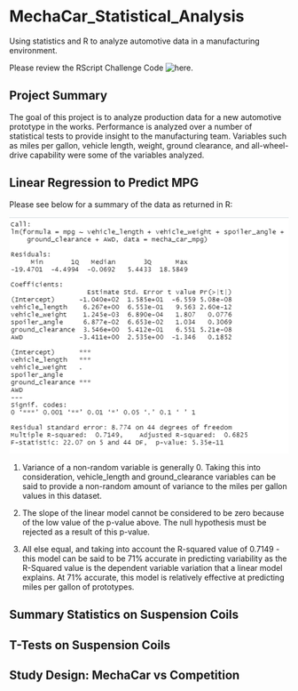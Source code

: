 # MechaCar_Statistical_Analysis
Using statistics and R to analyze automotive data in a manufacturing environment. 

Please review the RScript Challenge Code ![here.](https://github.com/JonathanBrown003/MechaCar_Statistical_Analysis/blob/f77d8ef4614efbd80107cfd92ea22c6424474cae/MechaCarChallenge.R)

## Project Summary
The goal of this project is to analyze production data for a new automotive prototype in the works. Performance is analyzed over a number of statistical tests to provide insight to the manufacturing team. Variables such as miles per gallon, vehicle length, weight, ground clearance, and all-wheel-drive capability were some of the variables analyzed. 

## Linear Regression to Predict MPG
Please see below for a summary of the data as returned in R:

![](https://github.com/JonathanBrown003/MechaCar_Statistical_Analysis/blob/faab47efc1a186d33618fa94fe62dab96ae9a05a/Resources/Deliv1_Output.PNG)

1) Variance of a non-random variable is generally 0. Taking this into consideration, vehicle_length and ground_clearance variables can be said to provide a non-random amount of variance to the miles per gallon values in this dataset.

2) The slope of the linear model cannot be considered to be zero because of the low value of the p-value above. The null hypothesis must be rejected as a result of this p-value. 

3) All else equal, and taking into account the R-squared value of 0.7149 - this model can be said to be 71% accurate in predicting variability as the R-Squared value is the dependent variable variation that a linear model explains. At 71% accurate, this model is relatively effective at predicting miles per gallon of prototypes. 

## Summary Statistics on Suspension Coils


## T-Tests on Suspension Coils


## Study Design: MechaCar vs Competition

